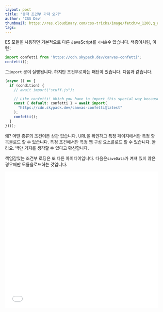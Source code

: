 ```yaml
---
layout: post
title: "동적 조건부 가져 오기"
author: 'CSS Dev'
thumbnail: https://res.cloudinary.com/css-tricks/image/fetch/w_1200,q_auto,f_auto/https://css-tricks.com/wp-content/uploads/2021/01/dynamic-conditional-imports.png
tags: 
---
```



ES 모듈을 사용하면 기본적으로 다른 JavaScript를 `가져올`수 있습니다.
 색종이처럼, 이런 :

```js
import confetti from 'https://cdn.skypack.dev/canvas-confetti';
confetti();
```

그`import` 문이 실행됩니다.
 하지만 조건부로하는 패턴이 있습니다.
 다음과 같습니다.

```js
(async () => {
  if (condition) {
    // await import("stuff.js");

    // Like confetti! Which you have to import this special way because the web
    const { default: confetti } = await import(
      "https://cdn.skypack.dev/canvas-confetti@latest"
    );
    confetti();
  }
})();
```

왜?
 어떤 종류의 조건이든 상관 없습니다.
 URL을 확인하고 특정 페이지에서만 특정 항목을로드 할 수 있습니다.
 특정 조건에서만 특정 웹 구성 요소를로드 할 수 있습니다.
 몰라요.
 백만 가지를 생각할 수 있다고 확신합니다.

책임감있는 조건부 로딩은 또 다른 아이디어입니다.
 다음은`saveData`가 켜져 있지 않은 경우에만 모듈을로드하는 것입니다.

<div class="wp-block-cp-codepen-gutenberg-embed-block cp_embed_wrapper resizable" style="height: 450px;"><iframe id="cp_embed_NWRBwGJ" src="//codepen.io/anon/embed/NWRBwGJ?height=450&amp;theme-id=1&amp;slug-hash=NWRBwGJ&amp;default-tab=js,result" height="450" scrolling="no" frameborder="0" allowfullscreen="" allowpaymentrequest="" name="CodePen Embed NWRBwGJ" title="CodePen Embed NWRBwGJ" class="cp_embed_iframe" style="width: 100%; overflow: hidden; height: 100%;">CodePen Embed Fallback</iframe><div class="win-size-grip" style="touch-action: none;"></div></div>